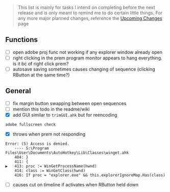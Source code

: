 > This list is mainly for tasks I intend on completing before the next release and is only meant to remind me to do certain little things. For any more major planned changes, reference the [Upcoming Changes](https://github.com/users/Tomshiii/projects/1) page

## Functions
- [ ] open adobe proj func not working if any explorer window already open
- [ ] right clicking in the prem program monitor appears to hang everything. is it bc of right click prem?
- [ ] autosave saving sometimes causes changing of sequence (clicking RButton at the same time?)

## General
- [ ] fix margin button swapping between open sequences
- [ ] mention this todo in the readme/wiki
- [x] add GUI similar to `trimGUI.ahk` but for reencoding

`adobe fullscreen check`
- [x] throws when prem not responding
```
Error: (5) Access is denied.
	---- S:\Program Files\User\Documents\AutoHotkey\Lib\Classes\winget.ahk
	404: }
	411: {
▶   413: proc := WinGetProcessName(hwnd)
	414: class := WinGetClass(hwnd)
	416: If proc = "explorer.exe" && this.explorerIgnoreMap.Has(class)
```
- [ ] causes cut on timeline if activates when RButton held down